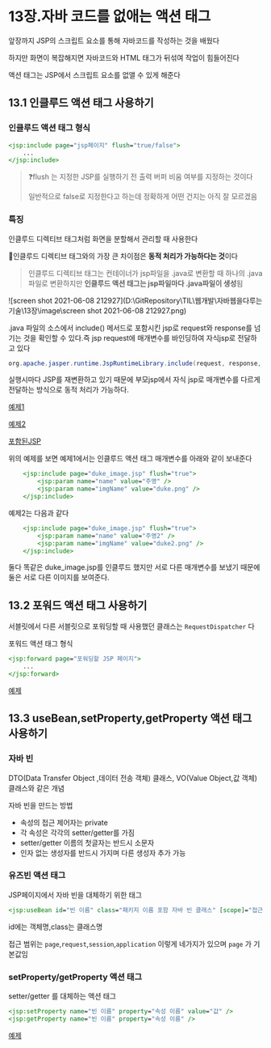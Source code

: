 # 13장.자바 코드를 없애는 액션 태그

앞장까지 JSP의 스크립트 요소를 통해 자바코드를 작성하는 것을 배웠다

하지만 화면이 복잡해지면 자바코드와 HTML 태그가 뒤섞여 작업이 힘들어진다

액션 태그는 JSP에서 스크립트 요소를 없앨 수 있게 해준다

## 13.1 인클루드 액션 태그 사용하기

### 인클루드 액션 태그 형식

```jsp
<jsp:include page="jsp페이지" flush="true/false">
    ...
</jsp:include>
```

> ❓flush 는 지정한 JSP를 실행하기 전 출력 버퍼 비움 여부를 지정하는 것이다
>
> 일반적으로 false로 지정한다고 하는데 정확하게 어떤 건지는 아직 잘 모르겠음

### 특징

인클루드 디렉티브 태그처럼 화면을 분할해서 관리할 때 사용한다

📌인클루드 디렉티브 태그와의 가장 큰 차이점은 **동적 처리가 가능하다는 것**이다

>  인클루드 디렉티브 태그는 컨테이너가 jsp파일을 .java로 변환할 때 하나의 .java 파일로 변환하지만 **인클루드 액션 태그는 jsp파일마다 .java파일이 생성**됨

![screen shot 2021-06-08 212927](D:\GitRepository\TIL\웹개발\자바웹을다루는기술\13장\image\screen shot 2021-06-08 212927.png)

.java 파일의 소스에서 include() 메서드로 포함시킨 jsp로 request와 response를 넘기는 것을 확인할 수 있다.즉 jsp request에 매개변수를 바인딩하여 자식jsp로 전달하고 있다

```java
org.apache.jasper.runtime.JspRuntimeLibrary.include(request, response, "duke_image.jsp")
```

실행시마다 JSP를 재변환하고 있기 때문에 부모jsp에서 자식 jsp로 매개변수를 다르게 전달하는 방식으로 동적 처리가 가능하다.

[예제1](https://github.com/jjy3385/javaWeb/blob/main/pro13/WebContent/include1.jsp)

[예제2](https://github.com/jjy3385/javaWeb/blob/main/pro13/WebContent/include2.jsp)

[포함된JSP](https://github.com/jjy3385/javaWeb/blob/main/pro13/WebContent/duke_image.jsp)

위의 예제를 보면 예제1에서는 인클루드 액션 태그 매개변수를 아래와 같이 보내준다

```jsp
	<jsp:include page="duke_image.jsp" flush="true">
		<jsp:param name="name" value="주영" />
		<jsp:param name="imgName" value="duke.png" />
	</jsp:include>
```

예제2는 다음과 같다

```jsp
	<jsp:include page="duke_image.jsp" flush="true">
		<jsp:param name="name" value="주영2" />
		<jsp:param name="imgName" value="duke2.png" />
	</jsp:include>
```

둘다 똑같은 duke_image.jsp를 인클루드 했지만 서로 다른 매개변수를 보냈기 때문에 둘은 서로 다른 이미지를 보여준다.

## 13.2 포워드 액션 태그 사용하기

서블릿에서 다른 서블릿으로 포워딩할 때 사용했던 클래스는 `RequestDispatcher` 다

포워드 액션 태그 형식

```jsp
<jsp:forward page="포워딩할 JSP 페이지">
    ...
</jsp:forward>
```

[예제](https://github.com/jjy3385/javaWeb/blob/main/pro13/WebContent/result.jsp)

## 13.3 useBean,setProperty,getProperty 액션 태그 사용하기

### 자바 빈 

DTO(Data Transfer Object ,데이터 전송 객체) 클래스, VO(Value Object,값 객체) 클래스와 같은 개념

자바 빈을 만드는 방법

* 속성의 접근 제어자는 private
* 각 속성은 각각의 setter/getter를 가짐
* setter/getter 이름의 첫글자는 반드시 소문자
* 인자 없는 생성자를 반드시 가지며 다른 생성자 추가 가능

### 유즈빈 액션 태그

JSP페이지에서 자바 빈을 대체하기 위한 태그

```jsp
<jsp:useBean id="빈 이름" class="패키지 이름 포함 자바 빈 클래스" [scope]="접근범위"]/>
```

 id에는 객체명,class는 클래스명

접근 범위는 `page`,`request`,`session`,`application` 이렇게 네가지가 있으며 `page` 가 기본값임

### setProperty/getProperty 액션 태그

setter/getter 를 대체하는 액션 태그

```jsp
<jsp:setProperty name="빈 이름" property="속성 이름" value="값" />
<jsp:getProperty name="빈 이름" property="속성 이름" />
```

[예제](https://github.com/jjy3385/javaWeb/blob/main/pro13/WebContent/member.jsp)

